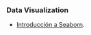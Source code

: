 ### Data Visualization
* [Introducción a Seaborn](https://github.com/adinamarca/notebooks/blob/main/PY/DATA_VIZ/Introduction_to_seaborn/notebook.ipynb).
